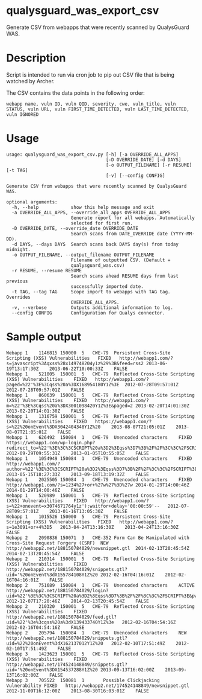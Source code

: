 qualysguard_was_export_csv
==========================

Generate CSV from webapps that were recently scanned by QualysGuard WAS.

Description
===========

Script is intended to run via cron job to pip out CSV file that is being watched by Archer.

The CSV contains the data points in the following order:

    webapp name, vuln ID, vuln QID, severity, cwe, vuln_title, vuln STATUS, vuln URL, vuln FIRST_TIME_DETECTED, vuln LAST_TIME_DETECTED, vuln IGNORED


Usage
=====

    usage: qualysguard_was_export_csv.py [-h] [-a OVERRIDE_ALL_APPS]
                                         [-D OVERRIDE_DATE] [-d DAYS]
                                         [-o OUTPUT_FILENAME] [-r RESUME] [-t TAG]
                                         [-v] [--config CONFIG]
    
    Generate CSV from webapps that were recently scanned by QualysGuard WAS.
    
    optional arguments:
      -h, --help            show this help message and exit
      -a OVERRIDE_ALL_APPS, --override_all_apps OVERRIDE_ALL_APPS
                            Generate report for all webapps. Automatically
                            selected for first run.
      -D OVERRIDE_DATE, --override_date OVERRIDE_DATE
                            Search scans from DATE_OVERRIDE date (YYYY-MM-DD).
      -d DAYS, --days DAYS  Search scans back DAYS day(s) from today midnight.
      -o OUTPUT_FILENAME, --output_filename OUTPUT_FILENAME
                            Filename of outputted CSV. (Default =
                            qualysguard_was.csv)
      -r RESUME, --resume RESUME
                            Search scans ahead RESUME days from last previous
                            successfully imported date.
      -t TAG, --tag TAG     Scope import to webapps with TAG tag. Overrides
                            OVERRIDE_ALL_APPS.
      -v, --verbose         Outputs additional information to log.
      --config CONFIG       Configuration for Qualys connector.

Sample output
=============

    Webapp 1	1146815	150000	5	CWE-79	Persistent Cross-Site Scripting (XSS) Vulnerabilities	FIXED	http://webapp1.com/?s=javascript%3Aqxss%28x149748204y1z%29%3B&feed=rss2	2013-06-19T13:17:30Z	2013-06-22T10:00:33Z	FALSE
    Webapp 1	521005	150001	5	CWE-79	Reflected Cross-Site Scripting (XSS) Vulnerabilities	FIXED	http://webapp1.com/?paged=%22'%3E%3Cqss%20a%3DX168954180Y1Z%3E	2012-07-28T09:57:01Z	2012-07-28T09:57:01Z	FALSE
    Webapp 1	860639	150001	5	CWE-79	Reflected Cross-Site Scripting (XSS) Vulnerabilities	FIXED	http://webapp1.com/?m=%22'%3E%3Cqss%20a%3DX3001098420Y1Z%3E&paged=2	2013-02-20T14:01:30Z	2013-02-20T14:01:30Z	FALSE
    Webapp 1	1316759	150001	5	CWE-79	Reflected Cross-Site Scripting (XSS) Vulnerabilities	FIXED	https://webapp1.com/?s=%22%20onEvent%3DX3042404348Y1Z%20	2013-08-07T21:05:01Z	2013-08-07T21:05:01Z	FALSE
    Webapp 1	626492	150084	1	CWE-79	Unencoded characters 	FIXED	https://webapp1.com/wp-login.php?redirect_to=%22'%3E%3C%3CSCRIPT%20a%3D2%3Eqss%3D7%3B%2F%2F%3C%3C%2FSCRIPT%3E&reauth=1	2012-09-29T09:55:31Z	2013-01-05T10:55:05Z	FALSE
    Webapp 1	1054949	150084	1	CWE-79	Unencoded characters 	FIXED	http://webapp1.com/?author=%22'%3E%3C%3CSCRIPT%20a%3D2%3Eqss%3D7%3B%2F%2F%3C%3C%2FSCRIPT%3E&paged=2	2013-05-15T18:27:33Z	2013-09-18T13:19:32Z	FALSE
    Webapp 1	2025505	150084	1	CWE-79	Unencoded characters 	FIXED	http://webapp1.com/?s=1234%27+or+%27w%27%3D%27w	2014-01-29T14:00:46Z	2014-01-29T14:00:46Z	FALSE
    Webapp 1	520989	150001	5	CWE-79	Reflected Cross-Site Scripting (XSS) Vulnerabilities	FIXED	http://webapp1.com/?s=%22+onevent=x3074671764y1z');waitfor+delay+'00:00:59'--	2012-07-28T09:57:01Z	2013-01-16T13:05:30Z	FALSE
    Webapp 1	1015526	150000	5	CWE-79	Persistent Cross-Site Scripting (XSS) Vulnerabilities	FIXED	http://webapp1.com/?s=1e3091+or+4%3D5	2013-04-24T13:16:30Z	2013-04-24T13:16:30Z	FALSE
    Webapp 2	2090836	150071	3	CWE-352	Form Can Be Manipulated with Cross-Site Request Forgery (CSRF) 	NEW	http://webapp2.net/188150784029/newsnippet.gtl	2014-02-13T20:45:54Z	2014-02-13T20:45:54Z	FALSE
    Webapp 2	210314	150001	5	CWE-79	Reflected Cross-Site Scripting (XSS) Vulnerabilities	FIXED	http://webapp2.net/188150784029/snippets.gtl?uid='%20onEvent%3dX155784108Y1Z%20	2012-02-16T04:16:01Z	2012-02-16T04:16:01Z	FALSE
    Webapp 2	751689	150084	1	CWE-79	Unencoded characters 	ACTIVE	http://webapp2.net/188150784029/login?uid=%22'%3E%3C%3CSCRIPT%20a%3D2%3Eqss%3D7%3B%2F%2F%3C%3C%2FSCRIPT%3E&pw=password	2012-12-07T17:20:46Z	2014-02-13T20:45:54Z	FALSE
    Webapp 2	210320	150001	5	CWE-79	Reflected Cross-Site Scripting (XSS) Vulnerabilities	FIXED	http://webapp2.net/188150784029/feed.gtl?uid=%22'%3e%3cqss%20a%3dX139433740Y1Z%3e	2012-02-16T04:54:16Z	2012-02-16T04:54:16Z	FALSE
    Webapp 2	205794	150084	1	CWE-79	Unencoded characters 	NEW	http://webapp2.net/188150784029/snippets.gtl?uid=%22%20onEvent%3dX162137012Y1Z%20	2012-02-10T17:51:49Z	2012-02-10T17:51:49Z	FALSE
    Webapp 3	1423623	150001	5	CWE-79	Reflected Cross-Site Scripting (XSS) Vulnerabilities	FIXED	http://webapp2.net/174524148849/snippets.gtl?uid='%20onEvent%3DX154537288Y1Z%20	2013-09-13T16:02:00Z	2013-09-13T16:02:00Z	FALSE
    Webapp 3	705522	150081	1		Possible Clickjacking Vulnerability	FIXED	http://webapp2.net/174524148849/newsnippet.gtl	2012-11-09T16:12:00Z	2013-08-30T16:03:01Z	FALSE
